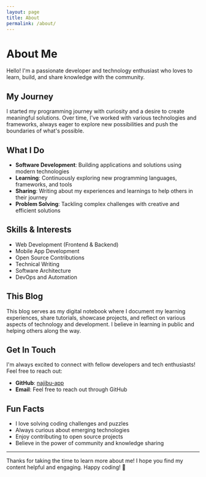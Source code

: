 ```yaml
---
layout: page
title: About
permalink: /about/
---
```


# About Me

Hello! I'm a passionate developer and technology enthusiast who loves to learn, build, and share knowledge with the community.

## My Journey

I started my programming journey with curiosity and a desire to create meaningful solutions. Over time, I've worked with various technologies and frameworks, always eager to explore new possibilities and push the boundaries of what's possible.

## What I Do

- **Software Development**: Building applications and solutions using modern technologies
- **Learning**: Continuously exploring new programming languages, frameworks, and tools
- **Sharing**: Writing about my experiences and learnings to help others in their journey
- **Problem Solving**: Tackling complex challenges with creative and efficient solutions

## Skills & Interests

- Web Development (Frontend & Backend)
- Mobile App Development
- Open Source Contributions
- Technical Writing
- Software Architecture
- DevOps and Automation

## This Blog

This blog serves as my digital notebook where I document my learning experiences, share tutorials, showcase projects, and reflect on various aspects of technology and development. I believe in learning in public and helping others along the way.

## Get In Touch

I'm always excited to connect with fellow developers and tech enthusiasts! Feel free to reach out:

- **GitHub**: [najibu-app](https://github.com/najibu-app)
- **Email**: Feel free to reach out through GitHub

## Fun Facts

- I love solving coding challenges and puzzles
- Always curious about emerging technologies
- Enjoy contributing to open source projects
- Believe in the power of community and knowledge sharing

---

Thanks for taking the time to learn more about me! I hope you find my content helpful and engaging. Happy coding! 🚀